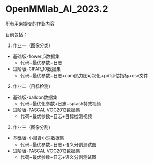 # OpenMMlab_AI_2023.2

所有用来提交的作业内容

目前包括：

1. 作业一（图像分类）
 * 基础版-flower_5数据集
   * 代码+最优参数+日志
 * 进阶版-CIFAR_10数据集
   * 代码+最优参数+日志+cam热力图可视化+pdf评估指标+csv文件
 
2. 作业二（目标检测）
 * 基础版-balloon数据集
   * 代码+最优化参数+日志+splash特效视频
 * 进阶版-PASCAL VOC2012数据集
   * 代码+最优参数+日志+目标检测视频
  
3. 作业三（图像分割）
 * 基础版-小鼠肾小球数据集
   * 代码+最优参数+日志+语义分割测试图
 * 进阶版-PASCAL VOC2012数据集
   * 代码+最优参数+日志+语义分割测试图
